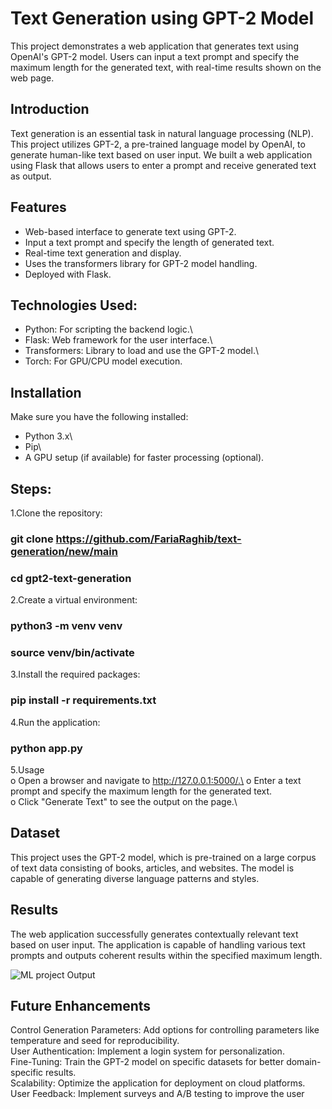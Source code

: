 # Text Generation using GPT-2 Model
This project demonstrates a web application that generates text using OpenAI's GPT-2 model. Users can input a text prompt and specify the maximum length for the generated text, with real-time results shown on the web page.

## Introduction
Text generation is an essential task in natural language processing (NLP). This project utilizes GPT-2, a pre-trained language model by OpenAI, to generate human-like text based on user input. We built a web application using Flask that allows users to enter a prompt and receive generated text as output.

## Features
- Web-based interface to generate text using GPT-2.
- Input a text prompt and specify the length of generated text.
- Real-time text generation and display.
- Uses the transformers library for GPT-2 model handling.
- Deployed with Flask.
  
## Technologies Used:
- Python: For scripting the backend logic.\
- Flask: Web framework for the user interface.\
- Transformers: Library to load and use the GPT-2 model.\
- Torch: For GPU/CPU model execution.

## Installation
Make sure you have the following installed:

- Python 3.x\
- Pip\
- A GPU setup (if available) for faster processing (optional).

## Steps:

1.Clone the repository:
 ### git clone https://github.com/FariaRaghib/text-generation/new/main
 ### cd gpt2-text-generation

2.Create a virtual environment:
 ### python3 -m venv venv
 ### source venv/bin/activate

3.Install the required packages:
 ### pip install -r requirements.txt

4.Run the application:
 ### python app.py

5.Usage\
o Open a browser and navigate to http://127.0.0.1:5000/.\
o Enter a text prompt and specify the maximum length for the generated text.\
o Click "Generate Text" to see the output on the page.\

## Dataset
This project uses the GPT-2 model, which is pre-trained on a large corpus of text data consisting of books, articles, and websites. The model is capable of generating diverse language patterns and styles.

## Results
The web application successfully generates contextually relevant text based on user input. The application is capable of handling various text prompts and outputs coherent results within the specified maximum length.

![ML project Output](https://github.com/user-attachments/assets/57aa6026-6fac-4818-b04b-f6d2324af2cd)

## Future Enhancements
Control Generation Parameters: Add options for controlling parameters like temperature and seed for reproducibility.\
User Authentication: Implement a login system for personalization.\
Fine-Tuning: Train the GPT-2 model on specific datasets for better domain-specific results.\
Scalability: Optimize the application for deployment on cloud platforms.\
User Feedback: Implement surveys and A/B testing to improve the user 
